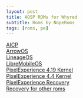 ```yaml
---
layout: post
title: AOSP ROMs for Whyred 
subtitle: Roms by NopeRoms
tags: [roms, pe]
---
```


[AICP](https://t.me/redminote5proofficial/1737357) \
[ArrowOS](https://t.me/redminote5proofficial/1731784) \
[LineageOS](https://t.me/redminote5proofficial/1727316) \
[LibreMobileOS](https://t.me/redminote5proofficial/1752517) \
[PixelExperience 4.19 Kernel](https://t.me/redminote5proofficial/1747661) \
[PixelExperience 4.4 Kernel](https://github.com/NopeNopeGuy/OTA/releases/download/release/PixelExperience_Plus_whyred-13.0-20230601-1436-FAN_EDITION.zip) \
[PixelExperience Recovery](https://t.me/redminote5proofficial/1727317) \
[Recovery for other roms](https://t.me/redminote5proofficial/1718465)
